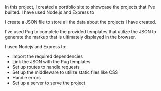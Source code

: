 In this project, I created a portfolio site to showcase the projects that I've builted. I have used  Node.js and Express to

I create a JSON file to store all the data about the projects I have created.

I've used Pug to complete the provided templates that utilize the JSON to generate the markup that is ultimately displayed in the browser.

I used Nodejs and Express to:

* Import the required dependencies
* Link the JSON with the Pug templates
* Set up routes to handle requests
* Set up the middleware to utilize static files like CSS
* Handle errors
* Set up a server to serve the project